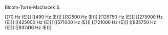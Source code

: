 Bloom-Torre-Machacek S.

[[70 Hz (E)]]
[[490 Hz (E)]]
[[32500 Hz (E)]]
[[125750 Hz (E)]]
[[275000 Hz (E)]]
[[425000 Hz (E)]]
[[571000 Hz (E)]]
[[721000 Hz (E)]]
[[835750 Hz (E)]]
[[937410 Hz (E)]]